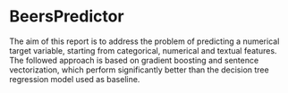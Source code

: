 # BeersPredictor
 The aim of this report is to address the problem of predicting a numerical target variable, starting from categorical, numerical and textual features. The followed
 approach is based on gradient boosting and sentence vectorization, which perform significantly better than the decision tree regression model used as baseline.
